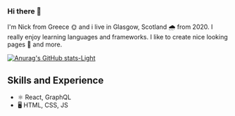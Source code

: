 ### Hi there 👋

I'm Nick from Greece 🌞 and i live in Glasgow, Scotland 🌧️ from 2020.
I really enjoy learning languages and frameworks. 
I like to create nice looking pages 🌠 and more.

[![Anurag's GitHub stats-Light](https://github-readme-stats.vercel.app/api?username=NickBon7&show_icons=true&theme=default#gh-light-mode-only)](https://github.com/anuraghazra/github-readme-stats#gh-light-mode-only)

## Skills and Experience

* ⚛ React, GraphQL
* 🖥️ HTML, CSS, JS

